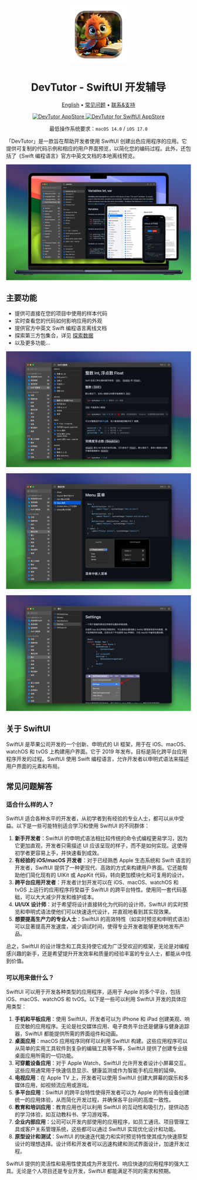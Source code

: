 <div align="center">
	<br />
	<br />
	<img src="./assets/logo.png" alt="DevTutor LOGO" width="160" height="160">
	<h1>DevTutor - SwiftUI 开发辅导</h1>
  <!--rehype:style=border: 0;-->
  <p>
		<a href="./README.md">English</a> • 
		<a href="#常见问题解答">常见问题</a> • 
		<a target="_blank" href="https://wangchujiang.com/#/contact">联系&支持</a>
  </p>
  <p>
    <a target="_blank" href="https://apps.apple.com/app/devtutor/id6471227008" title="DevTutor AppStore"><img alt="DevTutor AppStore" src="https://tools.applemediaservices.com/api/badges/download-on-the-mac-app-store/black/en-us?size=250x83&amp;releaseDate=1705968000" height="51">
    </a>
    <a target="_blank" href="https://apps.apple.com/app/devtutor/id6471227008?platform=iphone" title="DevTutor for SwiftUI AppStore"><img alt="DevTutor for SwiftUI AppStore" src="https://tools.applemediaservices.com/api/badges/download-on-the-app-store/black/en-us?size=250x83" height="51">
    </a>
  </p>
</div>

<div align="center">

最低操作系统要求：`macOS 14.0` / `iOS 17.0`

</div>

「DevTutor」是一款旨在帮助开发者使用 SwiftUI 创建出色应用程序的应用。它提供可复制的代码示例和相应的用户界面预览，以简化您的编码过程。此外，还包括了《Swift 编程语言》官方中英文文档的本地离线预览。

![DevTutor for SwiftUI screenshots-1](./assets/screenshots-1-all.png)

## 主要功能

- 提供可直接在您的项目中使用的样本代码
- 实时查看您的代码如何影响应用的外观
- 提供官方中英文 Swift 编程语言离线文档
- 探索第三方包集合，详见 [探索数据](https://github.com/jaywcjlove/devtutor/blob/main/data/explore.json)
- 以及更多功能...

![DevTutor for SwiftUI screenshots-1](./assets/screenshots-1-cn.png)

![DevTutor for SwiftUI screenshots-2](./assets/screenshots-2-cn.png)

![DevTutor for SwiftUI screenshots-3](./assets/screenshots-3-cn.png)

## 关于 SwiftUI

SwiftUI 是苹果公司开发的一个创新、申明式的 UI 框架，用于在 iOS、macOS、watchOS 和 tvOS 上构建用户界面。它于 2019 年发布，目标是简化跨平台应用程序开发的过程。SwiftUI 使用 Swift 编程语言，允许开发者以申明式语法来描述用户界面的元素和布局。

## 常见问题解答

### 适合什么样的人？

SwiftUI 适合各种水平的开发者，从初学者到有经验的专业人士，都可以从中受益。以下是一些可能特别适合学习和使用 SwiftUI 的不同群体：

1. **新手开发者**：SwiftUI 的申明式语法相比较传统的命令式编程更易学习，因为它更加直观，开发者只需描述 UI 应该呈现的样子，而不是如何实现。这使得初学者更容易上手，并快速看到成效。
2. **有经验的 iOS/macOS 开发者**：对于已经熟悉 Apple 生态系统和 Swift 语言的开发者，SwiftUI 提供了一种更现代、高效的方式来构建用户界面。它还能帮助他们简化现有的 UIKit 或 AppKit 代码，转向更加模块化和可复用的设计。
3. **跨平台应用开发者**：开发者计划开发可以在 iOS、macOS、watchOS 和 tvOS 上运行的应用程序将受益于 SwiftUI 的跨平台特性。使用同一套代码基础，可以大大减少开发和维护成本。
4. **UI/UX 设计师**：对于希望将设计直接转化为代码的设计师，SwiftUI 的实时预览和申明式语法使他们可以快速迭代设计，并直观地看到其实现效果。
5. **想要提高生产力的专业人士**：SwiftUI 的高效特性（如实时预览和申明式语法）可以显著提高开发速度，减少调试时间，使得专业开发者能够更快地发布产品。

总之，SwiftUI 的设计理念和工具支持使它成为广泛受欢迎的框架，无论是对编程感兴趣的新手，还是希望提升开发效率和质量的经验丰富的专业人士，都能从中找到价值。

### 可以用来做什么？

SwiftUI 可以用于开发各种类型的应用程序，适用于 Apple 的多个平台，包括 iOS、macOS、watchOS 和 tvOS。以下是一些可以利用 SwiftUI 开发的具体应用类型：

1. **手机和平板应用**：使用 SwiftUI，开发者可以为 iPhone 和 iPad 创建美观、响应灵敏的应用程序。无论是社交媒体应用、电子商务平台还是健康与健身追踪器，SwiftUI 都能提供所需的界面组件和动画。
2. **桌面应用**：macOS 应用程序同样可以利用 SwiftUI 构建。这些应用程序可以从简单的实用工具软件到复杂的编辑工具等不等，SwiftUI 提供了创建专业级桌面应用所需的一切功能。
3. **可穿戴设备应用**：对于 Apple Watch，SwiftUI 允许开发者设计小屏幕交互。这些应用通常用于快速信息显示、健康监测或作为智能手机应用的延伸。
4. **电视应用**：在 Apple TV 上，开发者可以使用 SwiftUI 创建大屏幕的娱乐和多媒体应用，如视频流应用或游戏。
5. **多平台应用**：SwiftUI 的跨平台特性使得开发者可以为 Apple 的所有设备创建统一的应用体验，从而简化开发过程，并确保各平台间的高度一致性。
6. **教育和培训应用**：教育应用也可以利用 SwiftUI 的互动性和吸引力，提供动态的学习体验，如互动教科书、学习游戏等。
7. **企业内部应用**：公司可以开发内部使用的应用程序，如员工通讯、项目管理工具或客户关系管理系统，这些都可以通过 SwiftUI 实现优化设计和功能。
8. **原型设计和测试**：SwiftUI 的快速迭代能力和实时预览特性使其成为快速原型设计的理想选择。设计师和开发者可以迅速构建和测试界面设计，加速开发过程。

SwiftUI 提供的灵活性和易用性使其成为开发现代、响应快速的应用程序的强大工具。无论是个人项目还是专业开发，SwiftUI 都能满足不同的需求和预期。


<!--idoc:config:
site: DevTutor - SwiftUI 开发辅导
title: DevTutor - 一款旨在帮助开发者使用 SwiftUI 创建出色应用程序的应用 - 
keywords: SwiftUI, 教程, Apple, 全平台开发, 基础知识, 实例, 速查表, 组件使用, 学习, 简单, 动手, 开发应用
-->